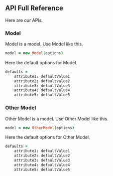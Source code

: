 ## API Full Reference

Here are our APIs.

### Model

Model is a model. Use Model like this.

````coffeescript
model = new Model(options)
````

Here the default options for Model.

````coffeescript
defaults =
    attribute1: defaultValue1
    attribute2: defaultValue2
    attribute3: defaultValue3
    attribute4: defaultValue4
    attribute5: defaultValue5
````

### Other Model

Other Model is a model. Use Other Model like this.

````coffeescript
model = new OtherModel(options)
````

Here the default options for Other Model.

````coffeescript
defaults =
    attribute1: defaultValue1
    attribute2: defaultValue2
    attribute3: defaultValue3
    attribute4: defaultValue4
    attribute5: defaultValue5
````